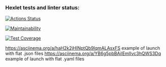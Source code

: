 ### Hexlet tests and linter status:
[![Actions Status](https://github.com/LarisaIsaykina/frontend-project-46/workflows/hexlet-check/badge.svg)](https://github.com/LarisaIsaykina/frontend-project-46/actions)

[![Maintainability](https://api.codeclimate.com/v1/badges/a12f4282b39f5f21421e/maintainability)](https://codeclimate.com/github/LarisaIsaykina/frontend-project-46/maintainability)

[![Test Coverage](https://api.codeclimate.com/v1/badges/a12f4282b39f5f21421e/test_coverage)](https://codeclimate.com/github/LarisaIsaykina/frontend-project-46/test_coverage)

https://asciinema.org/a/haH2k2jHINptQb9lqmALAsxFS example of launch with flat .json files
https://asciinema.org/a/YB6g5pbBAilEmIIvc3hQWS3Dq example of launch with flat .yaml files
